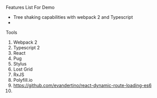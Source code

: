 Features List For Demo
  - Tree shaking capabilities with webpack 2 and Typescript
  -

Tools
  1. Webpack 2
  2. Typescript 2
  3. React
  4. Pug
  5. Stylus
  6. Lost Grid
  7. RxJS
  8. Polyfill.io
  9. https://github.com/evandertino/react-dynamic-route-loading-es6
  10.
